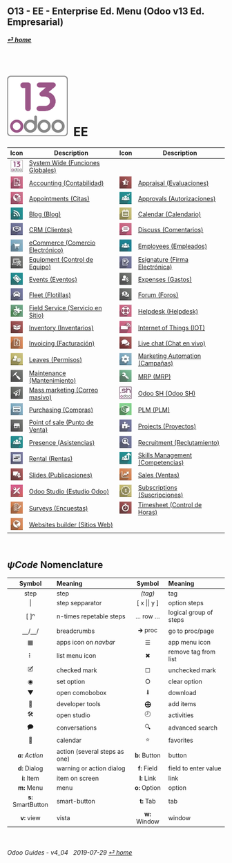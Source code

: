 ## O13 - EE - Enterprise Ed. Menu (Odoo v13 Ed. Empresarial)
#### [_&#x23CE; home_](/README.md)  
  
<br>

# ![o13](/doc/img/odoo13.png) &nbsp;EE
| Icon | Description | Icon | Description |
| :---: | --- | :---: | --- |
| ![o13](/doc/img/odoo13.jpg) | [System Wide (Funciones Globales)](/o13/ee/o13/o13-ee-o13-system_wide_guides.md) | | |
| ![acc](/doc/img/account_accountant.jpg) | [Accounting \(Contabilidad\)](/o13/ee/acc/o13-ee-acc-accounting_guides.md) | ![apr](/doc/img/hr_appraisal.jpg) | [Appraisal \(Evaluaciones\)](/o13/ee/apr/o13-ee-apr-appraisal_guides.md) |
| ![apt](/doc/img/appointments.jpg) | [Appointments \(Citas\)](/o13/ee/apt/o13-ee-apt-appointments_guides.md) | ![apv](/doc/img/approval.jpg) | [Approvals \(Autorizaciones\)](/o13/ee/apv/o13-ee-apv-approvals_guides.md) |
| ![blg](/doc/img/website_blog.jpg) | [Blog \(Blog\)](/o13/ee/blg/o13-ee-blg-blog_guides.md) | ![cal](/doc/img/calendar.jpg) | [Calendar \(Calendario\)](/o13/ee/cal/o13-ee-cal-calendar_guides.md) |
| ![crm](/doc/img/crm.jpg) | [CRM \(Clientes\)](/o13/ee/crm/o13-ee-crm-crm_guides.md) | ![dsc](/doc/img/discuss.jpg) | [Discuss \(Comentarios\)](/o13/ee/dsc/o13-ee-dsc-discuss_guides.md) |
| ![eco](/doc/img/website_sale.jpg) | [eCommerce \(Comercio Electrónico\)](/o13/ee/eco/o13-ee-eco-ecommerce_guides.md) | ![emp](/doc/img/hr_employees.jpg) | [Employees \(Empleados\)](/o13/ee/emp/o13-ee-emp-employees_guides.md) |
| ![equ](/doc/img/equipment.jpg) | [Equipment \(Control de Equipo\)](/o13/ee/equ/o13-ee-equ-equipment_guides.md) | ![esg](/doc/img/website_sign.jpg) | [Esignature \(Firma Electrónica\)](/o13/ee/esg/o13-ee-esg-esignature_guides.md) |
| ![eve](/doc/img/event.jpg) | [Events \(Eventos\)](/o13/ee/eve/o13-ee-eve-events_guides.md) | ![exp](/doc/img/hr_expense.jpg) | [Expenses \(Gastos\)](/o13/ee/exp/o13-ee-exp-expenses_guides.md) | 
| ![flt](/doc/img/fleet.jpg) | [Fleet \(Flotillas\)](/o13/ee/flt/o13-ee-flt-fleet_guides.md) | ![for](/doc/img/website_forum.jpg) | [Forum \(Foros\)](/o13/ee/for/o13-ee-for-forum_guides.md) |
| ![fsv](/doc/img/field_service.jpg) | [Field Service \(Servicio en Sitio\)](/o13/ee/fsv/o13-ee-fsv-field_service_guides.md) | ![hdk](/doc/img/helpdesk.jpg) | [Helpdesk \(Helpdesk\)](/o13/ee/hdk/o13-ee-hdk-helpdesk_guides.md) |
| ![inv](/doc/img/stock.jpg) | [Inventory \(Inventarios\)](/o13/ee/inv/o13-ee-inv-inventory_guides.md) | ![iot](/doc/img/iot.jpg) | [Internet of Things \(IOT\)](/o13/ee/iot/o13-ee-iot-internet_of_things_guides.md) |
| ![ivc](/doc/img/account_invoicing.jpg) | [Invoicing \(Facturación\)](/o13/ee/ivc/o13-ee-ivc-invoicing_guides.md) | ![lvc](/doc/img/im_livechat.jpg) | [Live chat \(Chat en vivo\)](/o13/ee/lch/o13-ee-lch-live_chat_guides.md) |
| ![lvs](/doc/img/leaves.jpg) | [Leaves \(Permisos\)](/o13/ee/lvs/o13-ee-lvs-leaves_guides.md) | ![mka](/doc/img/marketing_automation.jpg) | [Marketing Automation \(Campañas\)](/o13/ee/mka/o13-ee-mka-marketing_automation_guides.md) |
| ![mnt](/doc/img/maintenance.jpg) | [Maintenance \(Mantenimiento\)](/o13/ee/mnt/o13-ee-mnt-maintenance_guides.md) | ![mrp](/doc/img/mrp.jpg) | [MRP \(MRP\)](/o13/ee/mrp/o13-ee-mrp-mrp_guides.md) | 
| ![msm](/doc/img/mass_mailing.jpg) | [Mass marketing \(Correo masivo\)](/o13/ee/msm/o13-ee-msm-mass_marketing_guides.md) | ![osh](/doc/img/odoosh.jpg) | [Odoo SH \(Odoo SH\)](/o13/ee/osh/o13-ee-osh-odoo_sh_guides.md) |
| ![pch](/doc/img/purchase.jpg) | [Purchasing \(Compras\)](/o13/ee/pch/o13-ee-pch-purchasing_guides.md) | ![plm](/doc/img/plm.jpg) | [PLM \(PLM\)](/o13/ee/plm/o13-ee-plm-plm_guides.md) |
| ![pos](/doc/img/point_of_sale.jpg) | [Point of sale \(Punto de Venta\)](/o13/ee/pos/o13-ee-pos-point_of_sale_guides.md) | ![prj](/doc/img/project.jpg) | [Projects \(Proyectos\)](/o13/ee/prj/o13-ee-prj-projects_guides.md) |
| ![psc](/doc/img/hr_presence.jpg) | [Presence \(Asistencias\)](/o13/ee/psc/o13-ee-psc-presence_guides.md) | ![rcr](/doc/img/hr_recruitment.jpg) | [Recruitment \(Reclutamiento\)](/o13/ee/rcr/o13-ee-rcr-recruitment_guides.md) |
| ![rnt](/doc/img/rental.jpg) | [Rental \(Rentas\)](/o13/ee/rnt/o13-ee-rnt-rental_guides.md) | ![skm](/doc/img/hr_skills.jpg) | [Skills Management \(Competencias\)](/o13/ee/skm/o13-ee-skm-skills_management_guides.md) |
| ![sli](/doc/img/website_slides.jpg) | [Slides \(Publicaciones\)](/o13/ee/sli/o13-ee-sli-slides_guides.md) | ![sls](/doc/img/sale.jpg) | [Sales \(Ventas\)](/o13/ee/sls/o13-ee-sls-sales_guides.md) |
| ![stu](/doc/img/web_studio.jpg) | [Odoo Studio \(Estudio Odoo\)](/o13/ee/stu/o13-ee-stu-studio_guides.md) | ![sub](/doc/img/sale_subscription.jpg) | [Subscriptions \(Suscripciones\)](/o13/ee/sub/o13-ee-sub-subscriptions_guides.md) |
| ![svy](/doc/img/survey.jpg) | [Surveys \(Encuestas\)](/o13/ee/svy/o13-ee-svy-survey_guides.md) | ![tsh](/doc/img/hr_timesheet.jpg) | [Timesheet \(Control de Horas\)](/o13/ee/tsh/o13-ee-tsh-timesheet_guides.md) |
| ![web](/doc/img/website.jpg) | [Websites builder \(Sitios Web\)](/o13/ee/web/o13-ee-web-websites_builder_guides.md) | | |

<br>

## _&#x03C8;Code_ Nomenclature

| Symbol | Meaning | Symbol | Meaning | 
| :---: | :--- | :---: | :--- |
| step | step | _(tag)_ | tag |
| \| | step sepparator | \[ x \|\| y \] | option steps |
| \[ \]&#x207F; | n-times repetable steps | &#x2026; row &#x2026; | logical group of steps |
| &#x23BD;/&#x23BD;/ | breadcrumbs | &#x1F872; proc | go to proc/page |
| &#x25A6; | apps icon on _navbar_ | &#x2630; | app menu icon |
| &#x2807; | list menu icon | &#x2716; | remove tag from list |
| &#x1F5F9; | checked mark | &#x2610; | unchecked mark |
| &#x25C9; | set option | &#x2B58; | clear option |
| &#x25BC; | open comobobox | **&#x2B73;** | download |
| &#x1F41E; | developer tools | **&#x2A01;** | add items |
| &#x1F6E0; | open studio | &#x1F557; | activities |
| &#x1F5ED; | conversations | &#x1F50D; | advanced search |
| &#x1F4C5; | calendar | &#x2B50; | favorites |
| _**a:** Action_ | action (several steps as one) | **b:** Button | button |
| **d:** Dialog | warning or action dialog | **f:** Field | field to enter value |
| **i:** Item | item on screen | **l:** Link | link |
| **m:** Menu | menu | **o:** Option | option | 
| **s:** SmartButton | smart-button | **t:** Tab | tab | v:View |
| **v:** view | vista | **w:** Window | window |

<br>  
  
###### Odoo Guides - v4_04 &nbsp; 2019-07-29  [_&#x23CE; home_](/README.md)  
